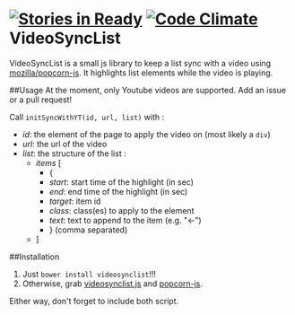 [![Stories in Ready](https://badge.waffle.io/makozfriends/videosynclist.png?label=ready&title=Ready)](https://waffle.io/makozfriends/videosynclist) [![Code Climate](https://codeclimate.com/github/MakozFriends/VideoSyncList.png)](https://codeclimate.com/github/MakozFriends/VideoSyncList)
VideoSyncList
=============

VideoSyncList is a small js library to keep a list sync with a video using [mozilla/popcorn-js](https://github.com/mozilla/popcorn-js).
It highlights list elements while the video is playing.

##Usage
At the moment, only Youtube videos are supported. Add an issue or a pull request!

Call ```initSyncWithYT(id, url, list)``` with :
* *id*: the element of the page to apply the video on (most likely a ```div```)
* *url*: the url of the video 
* *list*: the structure of the list :
  * *items* [
    * {
    * *start*: start time of the highlight (in sec)
    * *end*: end time of the highlight (in sec)
    * *target*: item id
    * *class*: class(es) to apply to the element 
    * *text*: text to append to the item (e.g. "<-")
    * } (comma separated)
  * ] 
 

##Installation

1. Just ```bower install videosynclist```!!!
2. Otherwise, grab [videosynclist.js](videosynclist.js) and [popcorn-js](https://github.com/mozilla/popcorn-js/blob/master/popcorn.js).

Either way, don't forget to include both script.

